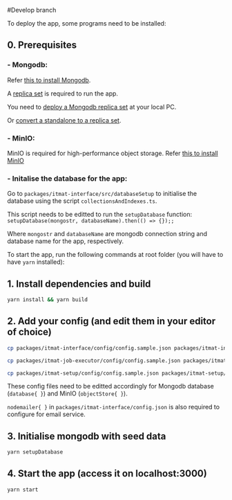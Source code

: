 #Develop branch

To deploy the app, some programs need to be installed:

## 0. Prerequisites
### - Mongodb:

Refer [this to install Mongodb](https://docs.mongodb.com/manual/installation/).

A [replica set](https://docs.mongodb.com/manual/replication/) is required to run the app.

You need to [deploy a Mongodb replica set](https://docs.mongodb.com/manual/tutorial/deploy-replica-set/) at your local PC.

Or [convert a standalone to a replica set](https://docs.mongodb.com/manual/tutorial/convert-standalone-to-replica-set/).

### - MinIO:

MinIO is required for high-performance object storage. Refer [this to install MinIO](https://docs.min.io/docs/minio-quickstart-guide.html)

### - Initalise the database for the app:

Go to `packages/itmat-interface/src/databaseSetup` to initialise the database using the script `collectionsAndIndexes.ts`.

This script needs to be editted to run the `setupDatabase` function:
`setupDatabase(mongostr, databaseName).then(() => {});;`

Where `mongostr` and `databaseName` are mongodb connection string and database name for the app, respectively.


To start the app, run the following commands at root folder (you will have to have `yarn` installed):

## 1. Install dependencies and build
```bash
yarn install && yarn build
```

## 2. Add your config (and edit them in your editor of choice)
```bash
cp packages/itmat-interface/config/config.sample.json packages/itmat-interface/config/config.json

cp packages/itmat-job-executor/config/config.sample.json packages/itmat-job-executor/config/config.json

cp packages/itmat-setup/config/config.sample.json packages/itmat-setup/config/config.json
```
These config files need to be editted accordingly for Mongodb database (`database{ }`) and MinIO (`objectStore{ }`).

`nodemailer{ }` in `packages/itmat-interface/config.json` is also required to configure for email service.

## 3. Initialise mongodb with seed data
```bash
yarn setupDatabase
```

## 4. Start the app (access it on localhost:3000)
```bash
yarn start
```


